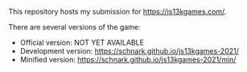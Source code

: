 This repository hosts my submission for https://js13kgames.com/.

There are several versions of the game:
* Official version: NOT YET AVAILABLE
* Development version: https://schnark.github.io/js13kgames-2021/
* Minified version: https://schnark.github.io/js13kgames-2021/min/

